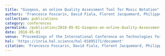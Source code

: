 ```yaml
---
title: "Gioqoso, an online Quality Assessment Tool for Music Notation"
authors: 'Francesco Foscarin, David Fiala, Florent Jacquemard, Philippe Rigaux, Virginie Thion'
collection: publications
category: conferences
permalink: /publication/2018-05-01-Gioqoso-an-online-Quality-Assessment-Tool-for-Music-Notation
date: 2018-05-01
venue: 'Proceedings of the International Conference on Technologies for Music Notation and Representation (TENOR)'
hal: 'https://inria.hal.science/hal-01895171/document'
citation: 'Francesco Foscarin, David Fiala, Florent Jacquemard, Philippe Rigaux, Virginie Thion, &quot;Gioqoso, an online Quality Assessment Tool for Music Notation&quot; In the proceedings of the International Conference on Technologies for Music Notation and Representation (TENOR), 2018.'
---
```

